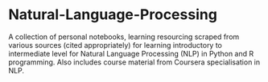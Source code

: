 # Natural-Language-Processing
A collection of personal notebooks, learning resourcing scraped from various sources (cited appropriately) for learning introductory to intermediate level for Natural Language Processing (NLP) in Python and R programming. Also includes course material from Coursera specialisation in NLP. 

